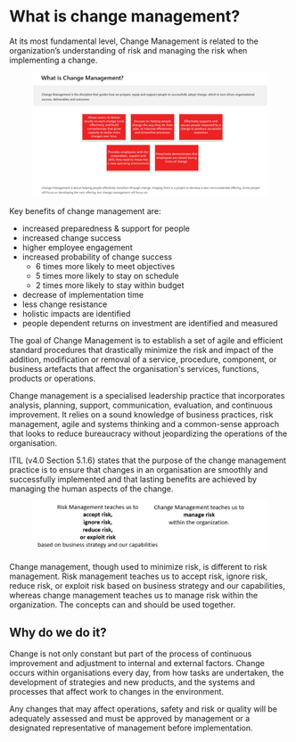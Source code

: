 # What is change management?

At its most fundamental level, Change Management is related to the organization’s understanding of risk and managing the risk when implementing a change.

<figure><img src="../../../.gitbook/assets/image (6).png" alt=""><figcaption></figcaption></figure>

Key benefits of change management are:

* increased preparedness & support for people
* increased change success
* higher employee engagement
* increased probability of change success
  * 6 times more likely to meet objectives
  * 5 times more likely to stay on schedule
  * 2 times more likely to stay within budget
* decrease of implementation time
* less change resistance
* holistic impacts are identified
* people dependent returns on investment are identified and measured

The goal of Change Management is to establish a set of agile and efficient standard procedures that drastically minimize the risk and impact of the addition, modification or removal of a service, procedure, component, or business artefacts that affect the organisation's services, functions, products or operations.

Change management is a specialised leadership practice that incorporates analysis, planning, support, communication, evaluation, and continuous improvement. It relies on a sound knowledge of business practices, risk management, agile and systems thinking and a common-sense approach that looks to reduce bureaucracy without jeopardizing the operations of the organisation.

ITIL (v4.0 Section 5.1.6) states that the purpose of the change management practice is to ensure that changes in an organisation are smoothly and successfully implemented and that lasting benefits are achieved by managing the human aspects of the change.

<figure><img src="../../../.gitbook/assets/image (42).png" alt=""><figcaption></figcaption></figure>

Change management, though used to minimize risk, is different to risk management. Risk management teaches us to accept risk, ignore risk, reduce risk, or exploit risk based on business strategy and our capabilities, whereas change management teaches us to manage risk within the organization. The concepts can and should be used together.

## Why do we do it?

Change is not only constant but part of the process of continuous improvement and adjustment to internal and external factors. Change occurs within organisations every day, from how tasks are undertaken, the development of strategies and new products, and the systems and processes that affect work to changes in the environment.

Any changes that may affect operations, safety and risk or quality will be adequately assessed and must be approved by management or a designated representative of management before implementation.
